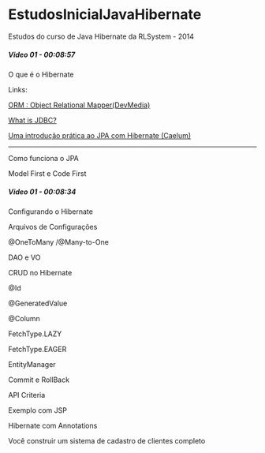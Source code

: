 EstudosInicialJavaHibernate
===========================

Estudos do curso de Java Hibernate da RLSystem - 2014

##### Video 01 - 00:08:57
O que é o Hibernate

Links:

[ORM : Object Relational Mapper(DevMedia)](http://www.devmedia.com.br/orm-object-relational-mapper/19056)

[What is JDBC?](http://www.tutorialspoint.com/hibernate/orm_overview.htm)

[Uma introdução prática ao JPA com Hibernate (Caelum)](http://www.caelum.com.br/apostila-java-web/uma-introducao-pratica-ao-jpa-com-hibernate/)

___
Como funciona o JPA

Model First e Code First

##### Video 01 - 00:08:34
Configurando o Hibernate

Arquivos de Configurações

@OneToMany /@Many-to-One

DAO e VO

CRUD no Hibernate

@Id

@GeneratedValue

@Column

FetchType.LAZY

FetchType.EAGER

EntityManager

Commit e RollBack

API Criteria

Exemplo com JSP

Hibernate com Annotations

Você construir um sistema de cadastro de clientes completo